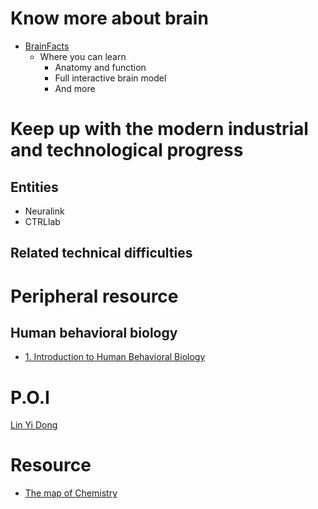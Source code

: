 # Know more about brain
- [BrainFacts](https://www.brainfacts.org/)
  - Where you can learn
    - Anatomy and function
    - Full interactive brain model
    - And more

# Keep up with the modern industrial and technological progress
## Entities
- Neuralink
- CTRLlab
## Related technical difficulties


# Peripheral resource
## Human behavioral biology
- [1. Introduction to Human Behavioral Biology](https://www.youtube.com/watch?v=NNnIGh9g6fA)

# P.O.I
[Lin Yi Dong](https://onetwo.ren/about/)

# Resource
- [The map of Chemistry](https://www.youtube.com/watch?v=P3RXtoYCW4M)